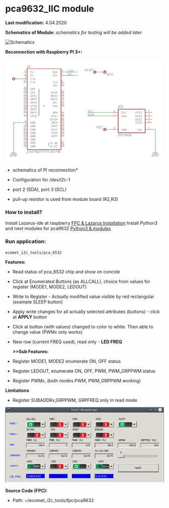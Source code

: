# pca9632_IIC module

**Last modification:** 4.04.2020

**Schematics of Module:**
*schematics for testing will be added later*

![Schematics](Schematics.PNG)

**Reconnection with Raspberry PI 3+:**

![Interface to PI](pca9632_schema.PNG)
* schematics of PI reconnection*

* Configuration for /dev/i2c-1
* port 2 (SDA), port 3 (SCL)
* pull-up resistor is used from module board (R2,R3)

### How to install? ###

Install Lazarus-ide at raspberry [FPC & Lazarus Installation](../lazarus.md)
Install Python3 and next modules for pca9632 [Python3 & modules](../../i2c_pkg/pca9632_pkg/pca_9632_python_IIC.md)

### Run application: ###
```console
ecomet_i2c_tools/pca_6532
```

**Features:**

*  Read status of pca_6532 chip and show on concole
*  Click at Enumerated Buttons (as ALLCALL), choice from values for register (MODE1, MODE2, LEDOUT)
*  Write to Register - Actually modified value visible by red rectangular (example SLEEP button) 
*  Apply write changes for all actually selected attributes (buttons) - click at **APPLY** button
*  Click at button (with values) changed to color to white. Then able to change value (PWMx only works)
* New row (current FREQ used), read only - **LED FREQ**

   **>>Sub Features:**

* Register MODE1, MODE2 enumerate ON, OFF status
* Register LEDOUT, enumerate ON, OFF, PWM, PWM_GRPPWM status
* Register PWMx, (both modes PWM, PWM_GRPPWM working)

**Limitations**
 
* Register SUBADDRx,GRPPWM, GRPFREQ only in read mode

![console](pca6532_console.png  "Console")

**Source Code (FPC):**
* Path: ~/ecomet_i2c_tools/fpc/pca9632